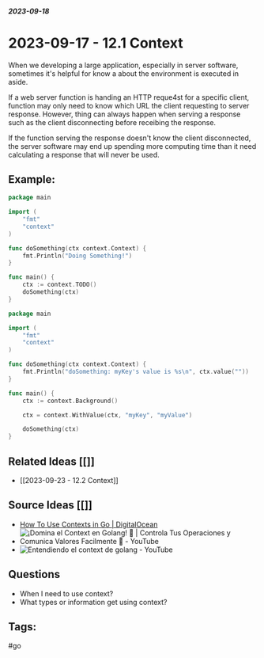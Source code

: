 ##### _2023-09-18_

# 2023-09-17 - 12.1 Context

When we developing a large application, especially in server software,  sometimes it's helpful for know a about the environment is executed in aside.

If a web server function is handing an HTTP reque4st for a specific client, function may only need to know which URL the client requesting to server response. However, thing can always happen when serving a response such as the client disconnecting before receibing the response. 

If the function serving the response doesn't know the client disconnected, the server software may end up spending more computing time than it need calculating a response that will never be used.
## Example:

```go
package main

import (
	"fmt"
	"context"
)

func doSomething(ctx context.Context) {
	fmt.Println("Doing Something!")
}

func main() {
	ctx := context.TODO() 
	doSomething(ctx)
}
```

```go
package main

import (
	"fmt"
	"context"
)

func doSomething(ctx context.Context) {
	fmt.Println("doSomething: myKey's value is %s\n", ctx.value(""))
}

func main() {
	ctx := context.Background() 

	ctx = context.WithValue(ctx, "myKey", "myValue")

	doSomething(ctx)
}
```
## Related Ideas [[]]

- [[2023-09-23 - 12.2 Context]]
## Source Ideas [[]]

- [How To Use Contexts in Go | DigitalOcean](https://www.digitalocean.com/community/tutorials/how-to-use-contexts-in-go)
- ![¡Domina el Context en Golang! 🚀 | Controla Tus Operaciones y Comunica Valores Facilmente 🧩 - YouTube](https://www.youtube.com/watch?v=AlwC08LpsWA)
- ![Entendiendo el context de golang - YouTube](https://www.youtube.com/watch?v=Zs6KH8F8MWU)

## Questions 

- When I need to use context?
- What types or information get using context?
## Tags:

#go 
